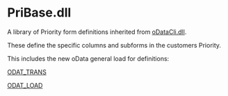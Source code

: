 # PriBase.dll

A library of Priority form definitions inherited from [oDataCli.dll](https://github.com/MedatechUK/MedatechEDI/tree/master/PriorityForms).

These define the specific columns and subforms in the customers Priority.

This includes the new oData general load for definitions: 

[ODAT_TRANS](https://github.com/MedatechUK/MedatechEDI/blob/master/PriorityForms/Schema/ODAT_TRANS.vb)

[ODAT_LOAD](https://github.com/MedatechUK/MedatechEDI/blob/master/PriorityForms/Schema/ODAT_LOAD.vb)
